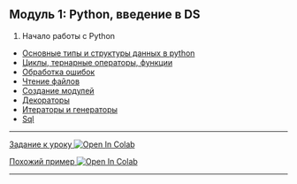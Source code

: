 ## Модуль 1: Python, введение в DS

1. Начало работы с Python 
*  <a href="https://github.com/pytosha/new-python-repo/blob/main/Lesson2/notebooks/1.intro.ipynb">Основные типы и структуры данных в python</a>
* <a href="https://github.com/pytosha/new-python-repo/blob/main/Lesson2/notebooks/2.loops.ipynb">Циклы, тернарные операторы, функции</a>
* <a href="https://github.com/pytosha/new-python-repo/blob/main/Lesson2/notebooks/4.exceptions.ipynb">Обработка ошибок</a>
* <a href="https://github.com/pytosha/new-python-repo/blob/main/Lesson2/notebooks/3.files.ipynb">Чтение файлов</a>
* <a href="https://github.com/pytosha/new-python-repo/blob/main/Lesson2/notebooks/5.modul.ipynb">Создание модулей</a>
* <a href="https://github.com/pytosha/new-python-repo/blob/main/Lesson2/notebooks/6.decorator.ipynb">Декораторы</a>
* <a href="https://github.com/pytosha/new-python-repo/blob/main/Lesson2/notebooks/7.generator_iterator.ipynb">Итераторы и генераторы</a>
* <a href="https://github.com/pytosha/new-python-repo/blob/main/Lesson2/notebooks/8.sql.ipynb">Sql</a>
<hr>
<a href="https://github.com/pytosha/new-python-repo/blob/main/HomeTask">Задание к уроку</a><a target="_blank" href="https://colab.research.google.com/github/pytosha/new-python-repo/blob/main/HomeTask/Task1_dmrf.ipynb">
  <img src="https://colab.research.google.com/assets/colab-badge.svg" alt="Open In Colab"/>
</a>

<a href="https://github.com/pytosha/new-python-repo/blob/main/HomeTask">Похожий пример</a><a target="_blank" href="https://colab.research.google.com/github/pytosha/new-python-repo/blob/main/HomeTask/HH-api.ipynb">
  <img src="https://colab.research.google.com/assets/colab-badge.svg" alt="Open In Colab"/>
</a>
<hr>
